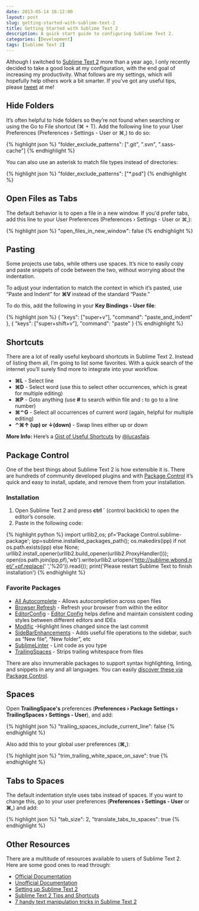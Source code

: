 ```yaml
---
date: 2013-05-14 16:12:00
layout: post
slug: getting-started-with-sublime-text-2
title: Getting Started with Sublime Text 2
description: A quick start guide to configuring Sublime Text 2.
categories: [Development]
tags: [Sublime Text 2]
---
```


Although I switched to [Sublime Text 2](http://www.sublimetext.com/) more than a year ago, I only recently decided to take a good look at my configuration, with the end goal of increasing my productivity. What follows are my settings, which will hopefully help others work a bit smarter. If you’ve got any useful tips, please [tweet](https://twitter.com/davidensinger) at me!

## Hide Folders
It’s often helpful to hide folders so they’re not found when searching or using the Go to File shortcut (⌘ + T). Add the following line to your User Preferences (Preferences › Settings - User or ⌘,) to do so:

{% highlight json %}
"folder_exclude_patterns": [".git", ".svn", ".sass-cache"]
{% endhighlight %}

You can also use an asterisk to match file types instead of directories:

{% highlight json %}
"folder_exclude_patterns": ["*.psd"]
{% endhighlight %}

## Open Files as Tabs

The default behavior is to open a file in a new window. If you'd prefer tabs, add this line to your  User Preferences (Preferences › Settings - User or ⌘,):

{% highlight json %}
"open_files_in_new_window": false
{% endhighlight %}

## Pasting
Some projects use tabs, while others use spaces. It’s nice to easily copy and paste snippets of code between the two, without worrying about the indentation.

To adjust your indentation to match the context in which it’s pasted, use “Paste and Indent” for **⌘V** instead of the standard “Paste.”

To do this, add the following in your **Key Bindings - User file**:

{% highlight json %}
{ "keys": ["super+v"], "command": "paste_and_indent" },
{ "keys": ["super+shift+v"], "command": "paste" }
{% endhighlight %}

## Shortcuts
There are a lot of really useful keyboard shortcuts in Sublime Text 2. Instead of listing them all, I’m going to list some favorites. With a quick search of the internet you’ll surely find more to integrate into your workflow.

- **⌘L** - Select line
- **⌘D** - Select word (use this to select other occurrences, which is great for multiple editing)
- **⌘P** - Goto anything (use **#** to search within file and **:** to go to a line number)
- **⌘⌃G** - Select all occurrences of current word (again, helpful for multiple editing)
- **⌃⌘↑ (up) or ↓(down)** - Swap lines either up or down

<div class="yellow-box">
  <p><strong>More Info:</strong> Here’s a <a href="https://gist.github.com/lucasfais/1207002">Gist of Useful Shortcuts</a> by <a href="https://twitter.com/lucasfais">@lucasfais</a>.</p>
</div>

## Package Control
One of the best things about Sublime Text 2 is how extensible it is. There are hundreds of community developed plugins and with [Package Control](http://wbond.net/sublime_packages/package_control) it’s quick and easy to install, update, and remove them from your installation.

### Installation

1. Open Sublime Text 2 and press **ctrl `** (control backtick) to open the editor’s console.
2. Paste in the following code:

{% highlight python %}
import urllib2,os; pf='Package Control.sublime-package'; ipp=sublime.installed_packages_path(); os.makedirs(ipp) if not os.path.exists(ipp) else None; urllib2.install_opener(urllib2.build_opener(urllib2.ProxyHandler())); open(os.path.join(ipp,pf),'wb').write(urllib2.urlopen('http://sublime.wbond.net/'+pf.replace(' ','%20')).read()); print('Please restart Sublime Text to finish installation')
{% endhighlight %}

### Favorite Packages

- [All Autocomplete](https://github.com/alienhard/SublimeAllAutocomplete) - Allows autocompletion across open files
- [Browser Refresh](http://gcollazo.github.io/BrowserRefresh-Sublime/) - Refresh your browser from within the editor
- [EditorConfig](https://github.com/sindresorhus/editorconfig-sublime) - [Editor Config](http://editorconfig.org/) helps define and maintain consistent coding styles between different editors and IDEs
- [Modific](https://github.com/gornostal/Modific) -Highlight lines changed since the last commit
- [SideBarEnhancements](https://github.com/titoBouzout/SideBarEnhancements) - Adds useful file operations to the sidebar, such as “New file”, “New folder”, etc
- [SublimeLinter](https://github.com/SublimeLinter/SublimeLinter) - Lint code as you type
- [TrailingSpaces](https://github.com/SublimeText/TrailingSpaces) - Strips trailing whitespace from files

There are also innumerable packages to support syntax highlighting, linting, and snippets in any and all languages. You can easily [discover these via Package Control](http://wbond.net/sublime_packages/community).

## Spaces
Open **TrailingSpace's** preferences (**Preferences › Package Settings › TrailingSpaces › Settings - User**), and add:

{% highlight json %}
"trailing_spaces_include_current_line": false
{% endhighlight %}

Also add this to your global user preferences (**⌘,**):

{% highlight json %}
"trim_trailing_white_space_on_save": true
{% endhighlight %}

## Tabs to Spaces
The default indentation style uses tabs instead of spaces. If you want to change this, go to your user preferences (**Preferences › Settings - User** or **⌘,**) and add:

{% highlight json %}
"tab_size": 2,
"translate_tabs_to_spaces": true
{% endhighlight %}

## Other Resources
There are a multitude of resources available to users of Sublime Text 2. Here are some good ones to read through:

- [Official Documentation](http://www.sublimetext.com/docs/2/)
- [Unofficial Documentation](http://docs.sublimetext.info/en/latest/index.html)
- [Setting up Sublime Text 2](http://blog.alexmaccaw.com/sublime-text)
- [Sublime Text 2 Tips and Shortcuts](http://robdodson.me/blog/2012/06/23/sublime-text-2-tips-and-shortcuts/)
- [7 handy text manipulation tricks in Sublime Text 2](http://whiletruecode.com/post/7-handy-text-manipulation-tricks-sublime-text-2)

